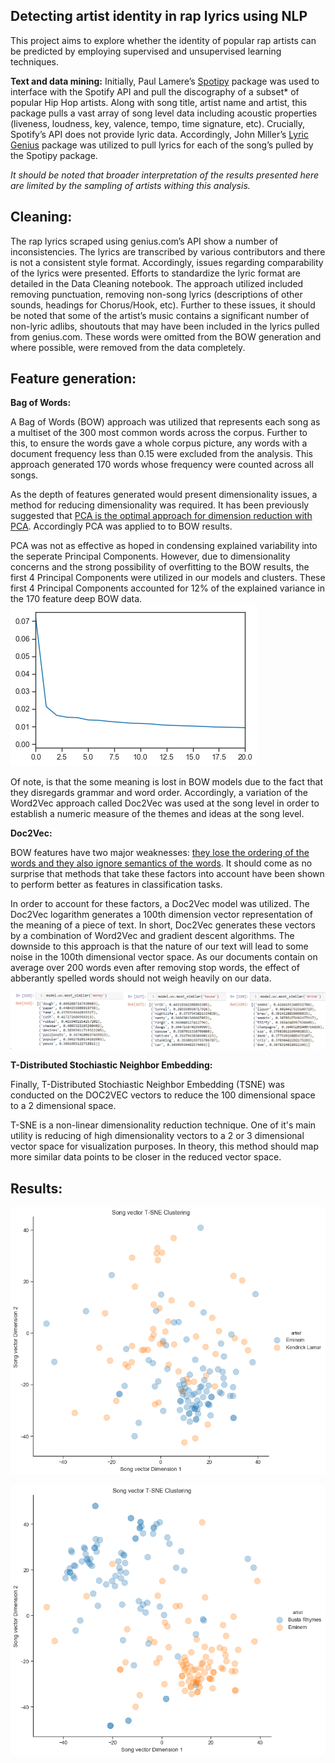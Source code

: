 ﻿## Detecting artist identity in rap lyrics using NLP

This project aims to explore whether the identity of popular rap artists can be predicted by employing supervised and unsupervised learning techniques.

**Text and data mining:**
Initially, Paul Lamere’s [Spotipy](https://github.com/plamere/spotipy) package was used to interface with the Spotify API and pull the discography of a subset* of popular Hip Hop artists. Along with song title, artist name and artist, this package pulls a vast array of song level data including acoustic properties (liveness, loudness, key, valence, tempo, time signature, etc). Crucially, Spotify’s API does not provide lyric data. Accordingly, John Miller’s [Lyric Genius](https://github.com/johnwmillr/LyricsGenius) package was utilized to pull lyrics for each of the song’s pulled by the Spotipy package.

*It should be noted that broader interpretation of the results presented here are limited by the sampling of artists withing this analysis.*

## **Cleaning:**
The rap lyrics scraped using genius.com’s API show a number of inconsistencies. The lyrics are transcribed by various contributors and there is not a consistent style format. Accordingly, issues regarding comparability of the lyrics were presented. Efforts to standardize the lyric format are detailed in the Data Cleaning notebook. The approach utilized included removing punctuation, removing non-song lyrics (descriptions of other sounds, headings for Chorus/Hook, etc). Further to these issues, it should be noted that some of the artist’s music contains a significant number of non-lyric adlibs, shoutouts that may have been included in the lyrics pulled from genius.com. These words were omitted from the BOW generation and where possible, were removed from the data completely.

## Feature generation:

**Bag of Words:**

A Bag of Words (BOW) approach was utilized that represents each song as a multiset of the 300 most common words across the corpus. Further to this, to ensure the words gave a whole corpus picture, any words with a document frequency less than 0.15 were excluded from the analysis. This approach generated 170 words whose frequency were counted across all songs.

As the depth of features generated would present dimensionality issues, a method for reducing dimensionality was required. It has been previously suggested that [PCA is the optimal approach for dimension reduction with PCA](http://cs229.stanford.edu/proj2017/final-reports/5163902.pdf). Accordingly PCA was applied to to BOW results.

PCA was not as effective as hoped in condensing explained variability into the seperate Principal Components. However, due to dimensionality concerns and the strong possibility of overfitting to the BOW results, the first 4 Principal Components were utilized in our models and clusters. These first 4 Principal Components accounted for 12% of the explained variance in the 170 feature deep BOW data.
![pcaimage.png](https://github.com/seanmcmanus13/Portfolio/blob/master/Using%20Doc2Vec,%20TSNE,%20BOW%20and%20PCA%20to%20predict%20artist%20identity%20in%20rap%20songs/Images/pcaimage.png?raw=true)

Of note, is that the some meaning is lost in BOW models due to the fact that they disregards grammar and word order. Accordingly, a variation of the Word2Vec approach called Doc2Vec was used at the song level in order to establish a numeric measure of the themes and ideas at the song level.

**Doc2Vec:**

BOW features have two major weaknesses: [they lose the ordering of the words and they also ignore semantics of the words](https://cs.stanford.edu/~quocle/paragraph_vector.pdf). It should come as no surprise that methods that take these factors into account have been shown to perform better as features in classification tasks.

In order to account for these factors, a Doc2Vec model was utilized. The Doc2Vec logarithm generates a 100th dimension vector representation of the meaning of a piece of text. In short, Doc2Vec generates these vectors by a combination of Word2Vec and gradient descent algorithms. The downside to this approach is that the nature of our text will lead to some noise in the 100th dimensional vector space. As our documents contain on average over 200 words even after removing stop words, the effect of abberantly spelled words should not weigh heavily on our data.

![Our model seems appropriately trained to the corpus](https://github.com/seanmcmanus13/Portfolio/blob/master/Using%20Doc2Vec,%20TSNE,%20BOW%20and%20PCA%20to%20predict%20artist%20identity%20in%20rap%20songs/Images/wordvectors.png?raw=true)

**T-Distributed Stochiastic Neighbor Embedding:**

Finally, T-Distributed Stochiastic Neighbor Embedding (TSNE) was conducted on the DOC2VEC vectors to reduce the 100 dimensional space to a 2 dimensional space.

T-SNE is a non-linear dimensionality reduction technique. One of it's main utility is reducing of high dimensionality vectors to a 2 or 3 dimensional vector space for visualization purposes. In theory, this method should map more similar data points to be closer in the reduced vector space.

## Results:


![Eminem songs show similar but distinct clustering to those of Kendrick Lamar](https://github.com/seanmcmanus13/Portfolio/blob/master/Using%20Doc2Vec,%20TSNE,%20BOW%20and%20PCA%20to%20predict%20artist%20identity%20in%20rap%20songs/Images/emken.png?raw=true)

![A comparison between Busta Rhymes and Eminem shows even more distinct clustering](https://github.com/seanmcmanus13/Portfolio/blob/master/Using%20Doc2Vec,%20TSNE,%20BOW%20and%20PCA%20to%20predict%20artist%20identity%20in%20rap%20songs/Images/bustaem.png?raw=true)
